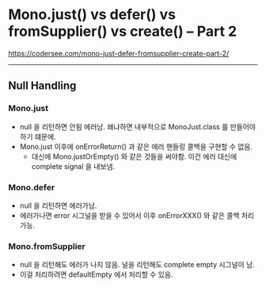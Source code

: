 # Mono.just() vs defer() vs fromSupplier() vs create() – Part 2

https://codersee.com/mono-just-defer-fromsupplier-create-part-2/

***

## Null Handling

### Mono.just

- null 을 리턴하면 안됨 에러남. 왜냐하면 내부적으로 MonoJust.class 를 만들어야 하기 떄문에.
- Mono.just 이후에 onErrorReturn() 과 같은 에러 핸들링 콜백을 구현할 수 없음.
    - 대신에 Mono.justOrEmpty() 와 같은 것들을 써야함. 이건 에러 대신에 complete signal 을 내보냄.

### Mono.defer

- null 을 리턴하면 에러가남.
- 에러가나면 error 시그널을 받을 수 있어서 이후 onErrorXXX() 와 같은 콜백 처리 가능.

### Mono.fromSupplier

- null 을 리턴해도 에러가 나지 않음. 널을 리턴해도 complete empty 시그널이 남.
- 이걸 처리하려면 defaultEmpty 에서 처리할 수 있음. 
